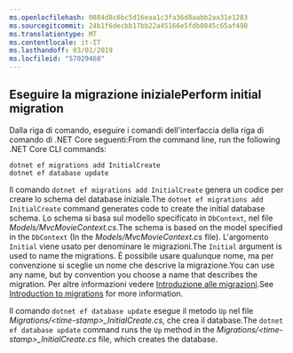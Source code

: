 ```yaml
---
ms.openlocfilehash: 0084d8c6bc5d16eaa1c3fa36d8aabb2aa31e1283
ms.sourcegitcommit: 24b1f6decbb17bb22a45166e5fdb0845c65af498
ms.translationtype: MT
ms.contentlocale: it-IT
ms.lasthandoff: 03/01/2019
ms.locfileid: "57029468"
---
```

<a name="cli"></a>
## <a name="perform-initial-migration"></a><span data-ttu-id="67778-101">Eseguire la migrazione iniziale</span><span class="sxs-lookup"><span data-stu-id="67778-101">Perform initial migration</span></span>

<span data-ttu-id="67778-102">Dalla riga di comando, eseguire i comandi dell'interfaccia della riga di comando di .NET Core seguenti:</span><span class="sxs-lookup"><span data-stu-id="67778-102">From the command line, run the following .NET Core CLI commands:</span></span>

```console
dotnet ef migrations add InitialCreate
dotnet ef database update
```

<span data-ttu-id="67778-103">Il comando `dotnet ef migrations add InitialCreate` genera un codice per creare lo schema del database iniziale.</span><span class="sxs-lookup"><span data-stu-id="67778-103">The `dotnet ef migrations add InitialCreate` command generates code to create the initial database schema.</span></span> <span data-ttu-id="67778-104">Lo schema si basa sul modello specificato in `DbContext`, nel file *Models/MvcMovieContext.cs*.</span><span class="sxs-lookup"><span data-stu-id="67778-104">The schema is based on the model specified in the `DbContext` (In the *Models/MvcMovieContext.cs* file).</span></span> <span data-ttu-id="67778-105">L'argomento `Initial` viene usato per denominare le migrazioni.</span><span class="sxs-lookup"><span data-stu-id="67778-105">The `Initial` argument is used to name the migrations.</span></span> <span data-ttu-id="67778-106">È possibile usare qualunque nome, ma per convenzione si sceglie un nome che descrive la migrazione.</span><span class="sxs-lookup"><span data-stu-id="67778-106">You can use any name, but by convention you choose a name that describes the migration.</span></span> <span data-ttu-id="67778-107">Per altre informazioni vedere [Introduzione alle migrazioni](xref:data/ef-mvc/migrations#introduction-to-migrations).</span><span class="sxs-lookup"><span data-stu-id="67778-107">See [Introduction to migrations](xref:data/ef-mvc/migrations#introduction-to-migrations) for more information.</span></span>

<span data-ttu-id="67778-108">Il comando `dotnet ef database update` esegue il metodo `Up` nel file *Migrations/\<time-stamp>_InitialCreate.cs*, che crea il database.</span><span class="sxs-lookup"><span data-stu-id="67778-108">The `dotnet ef database update` command runs the `Up` method in the *Migrations/\<time-stamp>_InitialCreate.cs* file, which creates the database.</span></span>
